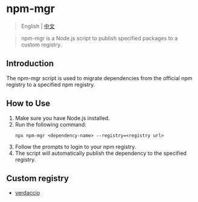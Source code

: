 # npm-mgr

> English | [中文](README_cn.md)

> npm-mgr is a Node.js script to publish specified packages to a custom registry.

## Introduction

The npm-mgr script is used to migrate dependencies from the official npm registry to a specified npm registry.

## How to Use

1. Make sure you have Node.js installed.
4. Run the following command:
   ```
   npx npm-mgr <dependency-name> --registry=<registry url>
   ```
6. Follow the prompts to login to your npm registry.
7. The script will automatically publish the dependency to the specified registry.

## Custom registry

- [verdaccio](https://verdaccio.org/)
